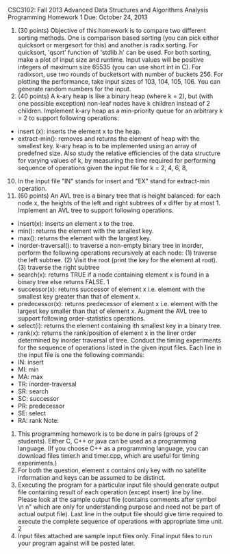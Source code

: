 CSC3102: Fall 2013
Advanced Data Structures and Algorithms Analysis
Programming Homework 1
Due: October 24, 2013
1. (30 points) Objective of this homework is to compare two different sorting methods.
One is comparison based sorting (you can pick either quicksort or mergesort for this)
and another is radix sorting. For quicksort, 'qsort' function of 'stdlib.h' can be used.
For both sorting, make a plot of input size and runtime. Input values will be positive
integers of maximum size 65535 (you can use short int in C). For radixsort, use two
rounds of bucketsort with number of buckets 256. For plotting the performance, take
input sizes of 103, 104, 105, 106. You can generate random numbers for the input.
2. (40 points) A k-ary heap is like a binary heap (where k = 2), but (with one possible
exception) non-leaf nodes have k children instead of 2 children. Implement k-ary heap
as a min-priority queue for an arbitrary k = 2 to support following operations:
- insert (x): inserts the element x to the heap.
- extract-min(): removes and returns the element of heap with the smallest key.
k-ary heap is to be implemented using an array of predefned size. Also study the
relative efficiencies of the data structure for varying values of k, by measuring the time
required for performing sequence of operations given the input file for k = 2, 4, 6, 8,
10. In the input file "IN" stands for insert and "EX" stand for extract-min operation.
3. (60 points) An AVL tree is a binary tree that is height balanced: for each node x, the
heights of the left and right subtrees of x differ by at most 1. Implement an AVL tree
to support following operations.
- insert(x): inserts an element x to the tree.
- min(): returns the element with the smallest key.
- max(): returns the element with the largest key.
- inorder-traversal(): to traverse a non-empty binary tree in inorder, perform
the following operations recursively at each node: (1) traverse the left subtree.
(2) Visit the root (print the key for the element at root). (3) traverse the right
subtree
- search(x): returns TRUE if a node containing element x is found in a binary
tree else returns FALSE.
1
- successor(x): returns successor of element x i.e. element with the smallest key
greater than that of element x.
- predecessor(x): returns predecessor of element x i.e. element with the largest
key smaller than that of element x.
Augment the AVL tree to support following order-statistics operations.
- select(i): returns the element containing ith smallest key in a binary tree.
- rank(x): returns the rank/position of element x in the liner order determined by
inorder traversal of tree.
Conduct the timing experiments for the sequence of operations listed in the given input
files. Each line in the input file is one the following commands:
- IN: insert
- MI: min
- MA: max
- TR: inorder-traversal
- SR: search
- SC: successor
- PR: predecessor
- SE: select
- RA: rank
Note:
1. This programming homework is to be done in pairs (groups of 2 students). Either
C, C++ or java can be used as a programming language. (If you choose C++ as a
programming language, you can download files timer.h and timer.cpp, which are useful
for timing experiments.)
2. For both the question, element x contains only key with no satellite information and
keys can be assumed to be distinct.
3. Executing the program for a particular input file should generate output file containing
result of each operation (except insert) line by line. Please look at the sample output
file (contains comments after symbol \n n" which are only for understanding purpose
and need not be part of actual output file). Last line in the output file should give
time required to execute the complete sequence of operations with appropriate time
unit.
2
4. Input files attached are sample input files only. Final input files to run your program
against will be posted later.

